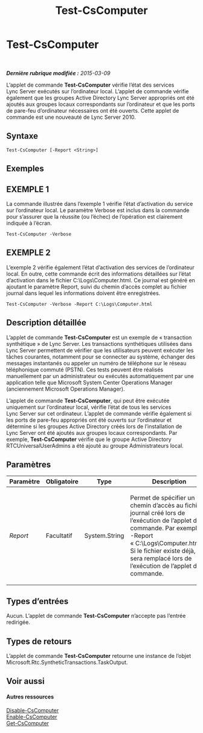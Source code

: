 ﻿---
title: Test-CsComputer
TOCTitle: Test-CsComputer
ms:assetid: 0b33d951-510d-445c-9b01-c6431fda6d47
ms:mtpsurl: https://technet.microsoft.com/fr-fr/library/Gg398162(v=OCS.15)
ms:contentKeyID: 49296207
ms.date: 05/20/2016
mtps_version: v=OCS.15
ms.translationtype: HT
---

# Test-CsComputer

 

_**Dernière rubrique modifiée :** 2015-03-09_

L’applet de commande **Test-CsComputer** vérifie l’état des services Lync Server exécutés sur l’ordinateur local. L’applet de commande vérifie également que les groupes Active Directory Lync Server appropriés ont été ajoutés aux groupes locaux correspondants sur l’ordinateur et que les ports de pare-feu d’ordinateur nécessaires ont été ouverts. Cette applet de commande est une nouveauté de Lync Server 2010.

## Syntaxe

    Test-CsComputer [-Report <String>]

## Exemples

## EXEMPLE 1

La commande illustrée dans l’exemple 1 vérifie l’état d’activation du service sur l’ordinateur local. Le paramètre Verbose est inclus dans la commande pour s’assurer que la réussite (ou l’échec) de l’opération est clairement indiquée à l’écran.

    Test-CsComputer -Verbose

## EXEMPLE 2

L’exemple 2 vérifie également l’état d’activation des services de l’ordinateur local. En outre, cette commande écrit des informations détaillées sur l’état d’activation dans le fichier C:\\Logs\\Computer.html. Ce journal est généré en ajoutant le paramètre Report, suivi du chemin d’accès complet au fichier journal dans lequel les informations doivent être enregistrées.

    Test-CsComputer -Verbose -Report C:\Logs\Computer.html

## Description détaillée

L’applet de commande **Test-CsComputer** est un exemple de « transaction synthétique » de Lync Server. Les transactions synthétiques utilisées dans Lync Server permettent de vérifier que les utilisateurs peuvent exécuter les tâches courantes, notamment pour se connecter au système, échanger des messages instantanés ou appeler un numéro de téléphone sur le réseau téléphonique commuté (PSTN). Ces tests peuvent être réalisés manuellement par un administrateur ou exécutés automatiquement par une application telle que Microsoft System Center Operations Manager (anciennement Microsoft Operations Manager).

L’applet de commande **Test-CsComputer**, qui peut être exécutée uniquement sur l’ordinateur local, vérifie l’état de tous les services Lync Server sur cet ordinateur. L’applet de commande vérifie également si les ports de pare-feu appropriés ont été ouverts sur l’ordinateur et détermine si les groupes Active Directory créés lors de l’installation de Lync Server ont été ajoutés aux groupes locaux correspondants. Par exemple, **Test-CsComputer** vérifie que le groupe Active Directory RTCUniversalUserAdmins a été ajouté au groupe Administrateurs local.

## Paramètres


<table>
<colgroup>
<col style="width: 25%" />
<col style="width: 25%" />
<col style="width: 25%" />
<col style="width: 25%" />
</colgroup>
<thead>
<tr class="header">
<th>Paramètre</th>
<th>Obligatoire</th>
<th>Type</th>
<th>Description</th>
</tr>
</thead>
<tbody>
<tr class="odd">
<td><p><em>Report</em></p></td>
<td><p>Facultatif</p></td>
<td><p>System.String</p></td>
<td><p>Permet de spécifier un chemin d’accès au fichier journal créé lors de l’exécution de l’applet de commande. Par exemple : -Report « C:\Logs\Computer.html ». Si le fichier existe déjà, il sera remplacé lors de l’exécution de l’applet de commande.</p></td>
</tr>
</tbody>
</table>


## Types d’entrées

Aucun. L’applet de commande **Test-CsComputer** n’accepte pas l’entrée redirigée.

## Types de retours

L’applet de commande **Test-CsComputer** retourne une instance de l’objet Microsoft.Rtc.SyntheticTransactions.TaskOutput.

## Voir aussi

#### Autres ressources

[Disable-CsComputer](disable-cscomputer.md)  
[Enable-CsComputer](enable-cscomputer.md)  
[Get-CsComputer](get-cscomputer.md)

